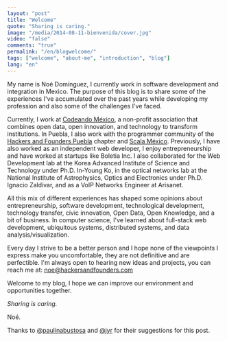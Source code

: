 ```yaml
---
layout: "post"
title: "Welcome"
quote: "Sharing is caring."
image: "/media/2014-08-11-bienvenida/cover.jpg"
video: "false"
comments: "true"
permalink: "/en/blogwelcome/"
tags: ["welcome", "about-me", "introduction", "blog"]
lang: "en"
---
```


My name is Noé Domínguez, I currently work in software development and integration in Mexico.
The purpose of this blog is to share some of the experiences I've accumulated over the past years while developing my profession and also some of the challenges I've faced.

Currently, I work at [Codeando México](http://www.codeandomexico.org), a non-profit association that combines open data, open innovation, and technology to transform institutions.
In Puebla, I also work with the programmer community of the [Hackers and Founders Puebla](http://www.hfpuebla.org) chapter and [Scala México](http://www.scala.org.mx).
Previously, I have also worked as an independent web developer, I enjoy entrepreneurship and have worked at startups like Boletia Inc. I also collaborated for the Web Development lab at the Korea Advanced Institute of Science and Technology under Ph.D. In-Young Ko, in the optical networks lab at the National Institute of Astrophysics, Optics and Electronics under Ph.D. Ignacio Zaldívar, and as a VoIP Networks Engineer at Arisanet.

All this mix of different experiences has shaped some opinions about entrepreneurship, software development, technological development, technology transfer, civic innovation, Open Data, Open Knowledge, and a bit of business. In computer science, I've learned about full-stack web development, ubiquitous systems, distributed systems, and data analysis/visualization.

Every day I strive to be a better person and I hope none of the viewpoints I express make you uncomfortable, they are not definitive and are perfectible. I'm always open to hearing new ideas and projects, you can reach me at: [noe@hackersandfounders.com](mailto:noe@hackersandfounders.com)

Welcome to my blog, I hope we can improve our environment and opportunities together.

<cite>Sharing is caring.</cite>


Noé.

Thanks to [@paulinabustosa](http://www.twitter.com/paulinabustosa) and [@jyr](http://www.twitter.com/jyr) for their suggestions for this post.
